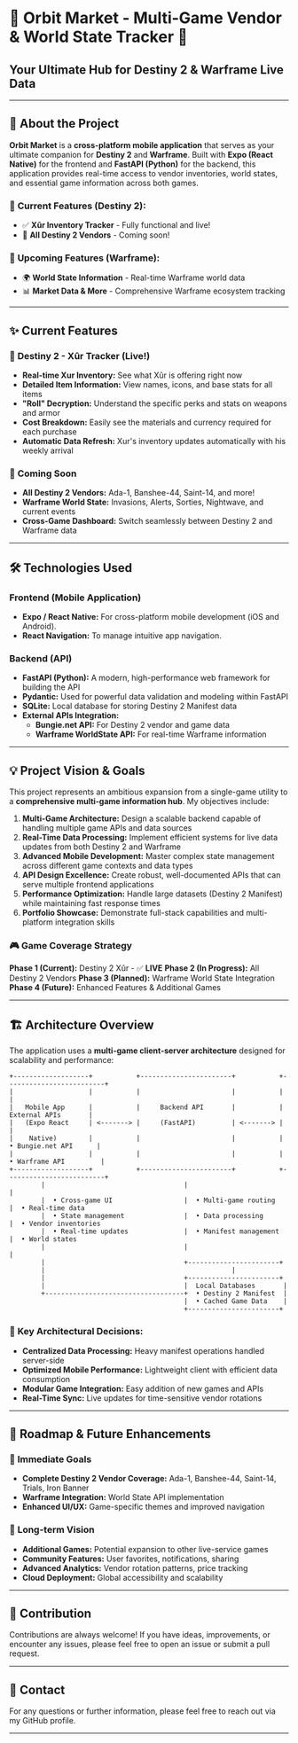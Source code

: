 # 🚀 Orbit Market - Multi-Game Vendor & World State Tracker 🌌

## Your Ultimate Hub for Destiny 2 & Warframe Live Data

----

## 🌟 About the Project

**Orbit Market** is a **cross-platform mobile application** that serves as your ultimate companion for **Destiny 2** and **Warframe**. Built with **Expo (React Native)** for the frontend and **FastAPI (Python)** for the backend, this application provides real-time access to vendor inventories, world states, and essential game information across both games.

### 🎯 **Current Features (Destiny 2):**

- ✅ **Xûr Inventory Tracker** - Fully functional and live!
- 🔧 **All Destiny 2 Vendors** - Coming soon!

### 🌟 **Upcoming Features (Warframe):**

- 🌍 **World State Information** - Real-time Warframe world data
- 📊 **Market Data & More** - Comprehensive Warframe ecosystem tracking

----

## ✨ Current Features

### 🔮 **Destiny 2 - Xûr Tracker (Live!)**

- **Real-time Xur Inventory:** See what Xûr is offering right now
- **Detailed Item Information:** View names, icons, and base stats for all items
- **"Roll" Decryption:** Understand the specific perks and stats on weapons and armor
- **Cost Breakdown:** Easily see the materials and currency required for each purchase
- **Automatic Data Refresh:** Xur's inventory updates automatically with his weekly arrival

### 🚀 **Coming Soon**

- **All Destiny 2 Vendors:** Ada-1, Banshee-44, Saint-14, and more!
- **Warframe World State:** Invasions, Alerts, Sorties, Nightwave, and current events
- **Cross-Game Dashboard:** Switch seamlessly between Destiny 2 and Warframe data

----

## 🛠️ Technologies Used

### Frontend (Mobile Application)

- **Expo / React Native:** For cross-platform mobile development (iOS and Android).
- **React Navigation:** To manage intuitive app navigation.

### Backend (API)

- **FastAPI (Python):** A modern, high-performance web framework for building the API
- **Pydantic:** Used for powerful data validation and modeling within FastAPI
- **SQLite:** Local database for storing Destiny 2 Manifest data
- **External APIs Integration:**
  - **Bungie.net API:** For Destiny 2 vendor and game data
  - **Warframe WorldState API:** For real-time Warframe information

----

## 💡 Project Vision & Goals

This project represents an ambitious expansion from a single-game utility to a **comprehensive multi-game information hub**. My objectives include:

1. **Multi-Game Architecture:** Design a scalable backend capable of handling multiple game APIs and data sources
2. **Real-Time Data Processing:** Implement efficient systems for live data updates from both Destiny 2 and Warframe
3. **Advanced Mobile Development:** Master complex state management across different game contexts and data types
4. **API Design Excellence:** Create robust, well-documented APIs that can serve multiple frontend applications
5. **Performance Optimization:** Handle large datasets (Destiny 2 Manifest) while maintaining fast response times
6. **Portfolio Showcase:** Demonstrate full-stack capabilities and multi-platform integration skills

### 🎮 **Game Coverage Strategy**

**Phase 1 (Current):** Destiny 2 Xûr - ✅ **LIVE**
**Phase 2 (In Progress):** All Destiny 2 Vendors
**Phase 3 (Planned):** Warframe World State Integration
**Phase 4 (Future):** Enhanced Features & Additional Games

----

## 🏗️ Architecture Overview

The application uses a **multi-game client-server architecture** designed for scalability and performance:

```text
+-------------------+           +-----------------------+           +-------------------------+
|                   |           |                       |           |                         |
|   Mobile App      |           |     Backend API       |           |     External APIs       |
|   (Expo React     | <-------> |     (FastAPI)         | <-------> |                         |
|    Native)        |           |                       |           |  • Bungie.net API      |
|                   |           |                       |           |  • Warframe API         |
+-------------------+           +-----------------------+           +-------------------------+
        |                                   |                                   |
        |  • Cross-game UI                  |  • Multi-game routing             |  • Real-time data
        |  • State management               |  • Data processing                |  • Vendor inventories
        |  • Real-time updates              |  • Manifest management            |  • World states
        |                                   |                                   |
        |                                   +-----------------------+
        |                                               |
        |                                   +-----------------------+
        |                                   |  Local Databases       |
        +-----------------------------------+  • Destiny 2 Manifest  |
                                            |  • Cached Game Data    |
                                            +-----------------------+
```

### 🔧 **Key Architectural Decisions:**

- **Centralized Data Processing:** Heavy manifest operations handled server-side
- **Optimized Mobile Performance:** Lightweight client with efficient data consumption
- **Modular Game Integration:** Easy addition of new games and APIs
- **Real-Time Sync:** Live updates for time-sensitive vendor rotations

----

## 🔮 Roadmap & Future Enhancements

### 🎯 **Immediate Goals**

- **Complete Destiny 2 Vendor Coverage:** Ada-1, Banshee-44, Saint-14, Trials, Iron Banner
- **Warframe Integration:** World State API implementation
- **Enhanced UI/UX:** Game-specific themes and improved navigation

### 🚀 **Long-term Vision**

- **Additional Games:** Potential expansion to other live-service games
- **Community Features:** User favorites, notifications, sharing
- **Advanced Analytics:** Vendor rotation patterns, price tracking
- **Cloud Deployment:** Global accessibility and scalability

----

## 🤝 Contribution

Contributions are always welcome\! If you have ideas, improvements, or encounter any issues, please feel free to open an issue or submit a pull request.

----

## 📧 Contact

For any questions or further information, please feel free to reach out via my GitHub profile.

----

